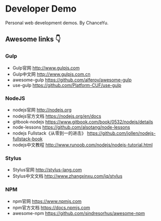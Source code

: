 # Developer Demo

Personal web development demos. By ChanceYu.

## Awesome links :point_down:

### Gulp
* Gulp官网 <http://www.gulpjs.com>
* Gulp中文网 <http://www.gulpjs.com.cn>
* awesome-gulp <https://github.com/alferov/awesome-gulp>
* use-gulp <https://github.com/Platform-CUF/use-gulp>

### NodeJS
* nodejs官网 <http://nodejs.org>
* nodejs官方文档 <https://nodejs.org/en/docs>
* gitbook-nodejs <https://www.gitbook.com/book/0532/nodejs/details>
* node-lessons <https://github.com/alsotang/node-lessons>
* nodejs Fullstack《从零到一的进击》 <https://github.com/jollen/nodejs-fullstack-book>
* nodejs中文教程 <http://www.runoob.com/nodejs/nodejs-tutorial.html>

### Stylus
* Stylus官网 <http://stylus-lang.com>
* Stylus中文文档 <http://www.zhangxinxu.com/jq/stylus>

### NPM
* npm官网 <https://www.npmjs.com>
* npm官方文档 <https://docs.npmjs.com>
* awesome-npm <https://github.com/sindresorhus/awesome-npm>